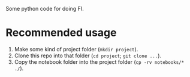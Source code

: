 Some python code for doing FI.

# Recommended usage

1. Make some kind of project folder (`mkdir project`).
2. Clone this repo into that folder (`cd project`; `git clone ...`).
3. Copy the notebook folder into the project folder (`cp -rv notebooks/* ./`).